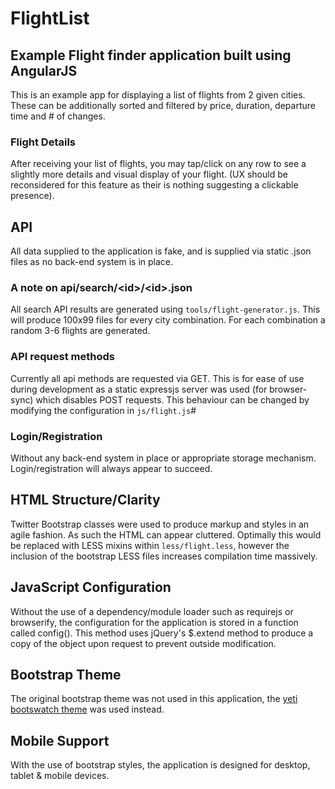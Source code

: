 # FlightList
## Example Flight finder application built using AngularJS

This is an example app for displaying a list of flights from 2 given cities. These can be additionally sorted and filtered by price, duration, departure time and # of changes.

### Flight Details

After receiving your list of flights, you may tap/click on any row to see a slightly more details and visual display of your flight. (UX should be reconsidered for this feature as their is nothing suggesting a clickable presence).

## API

All data supplied to the application is fake, and is supplied via static .json files as no back-end system is in place.

### A note on api/search/&lt;id&gt;/&lt;id&gt;.json

All search API results are generated using `tools/flight-generator.js`. This will produce 100x99 files for every city combination. For each combination a random 3-6 flights are generated.

### API request methods

Currently all api methods are requested via GET. This is for ease of use during development as a static expressjs server was used (for browser-sync) which disables POST requests. This behaviour can be changed by modifying the configuration in `js/flight.js`#

### Login/Registration

Without any back-end system in place or appropriate storage mechanism. Login/registration will always appear to succeed.


## HTML Structure/Clarity

Twitter Bootstrap classes were used to produce markup and styles in an agile fashion. As such the HTML can appear cluttered. Optimally this would be replaced with LESS mixins within `less/flight.less`, however the inclusion of the bootstrap LESS files increases compilation time massively.

## JavaScript Configuration

Without the use of a dependency/module loader such as requirejs or browserify, the configuration for the application is stored in a function called config(). This method uses jQuery's $.extend method to produce a copy of the object upon request to prevent outside modification.

## Bootstrap Theme

The original bootstrap theme was not used in this application, the [yeti bootswatch theme](https://bootswatch.com/yeti/) was used instead.

## Mobile Support

With the use of bootstrap styles, the application is designed for desktop, tablet & mobile devices.